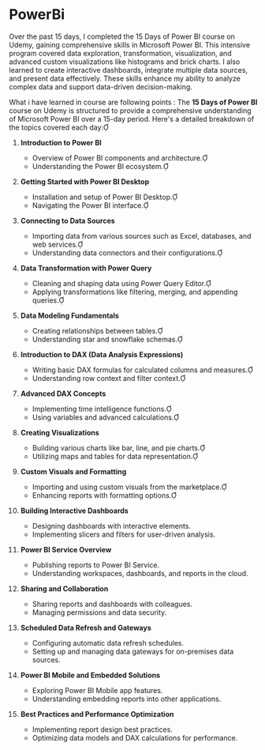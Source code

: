 # PowerBi
Over the past 15 days, I completed the 15 Days of Power BI course on Udemy, gaining comprehensive skills in Microsoft Power BI. This intensive program covered data exploration, transformation, visualization, and advanced custom visualizations like histograms and brick charts. I also learned to create interactive dashboards, integrate multiple data sources, and present data effectively. These skills enhance my ability to analyze complex data and support data-driven decision-making.​

What i have learned in course are following points :
The **15 Days of Power BI** course on Udemy is structured to provide a comprehensive understanding of Microsoft Power BI over a 15-day period. Here's a detailed breakdown of the topics covered each day:

1. **Introduction to Power BI**
   - Overview of Power BI components and architecture.
   - Understanding the Power BI ecosystem.

2. **Getting Started with Power BI Desktop**
   - Installation and setup of Power BI Desktop.
   - Navigating the Power BI interface.

3. **Connecting to Data Sources**
   - Importing data from various sources such as Excel, databases, and web services.
   - Understanding data connectors and their configurations.

4. **Data Transformation with Power Query**
   - Cleaning and shaping data using Power Query Editor.
   - Applying transformations like filtering, merging, and appending queries.

5. **Data Modeling Fundamentals**
   - Creating relationships between tables.
   - Understanding star and snowflake schemas.

6. **Introduction to DAX (Data Analysis Expressions)**
   - Writing basic DAX formulas for calculated columns and measures.
   - Understanding row context and filter context.

7. **Advanced DAX Concepts**
   - Implementing time intelligence functions.
   - Using variables and advanced calculations.

8. **Creating Visualizations**
   - Building various charts like bar, line, and pie charts.
   - Utilizing maps and tables for data representation.

9. **Custom Visuals and Formatting**
   - Importing and using custom visuals from the marketplace.
   - Enhancing reports with formatting options.

10. **Building Interactive Dashboards**
    - Designing dashboards with interactive elements.
    - Implementing slicers and filters for user-driven analysis.

11. **Power BI Service Overview**
    - Publishing reports to Power BI Service.
    - Understanding workspaces, dashboards, and reports in the cloud.

12. **Sharing and Collaboration**
    - Sharing reports and dashboards with colleagues.
    - Managing permissions and data security.

13. **Scheduled Data Refresh and Gateways**
    - Configuring automatic data refresh schedules.
    - Setting up and managing data gateways for on-premises data sources.

14. **Power BI Mobile and Embedded Solutions**
    - Exploring Power BI Mobile app features.
    - Understanding embedding reports into other applications.

15. **Best Practices and Performance Optimization**
    - Implementing report design best practices.
    - Optimizing data models and DAX calculations for performance.
